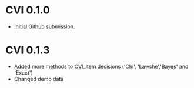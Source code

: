 # CVI 0.1.0

* Initial Github submission.

# CVI 0.1.3

* Added more methods to CVI_item decisions ('Chi', 'Lawshe','Bayes' and 'Exact')
* Changed demo data